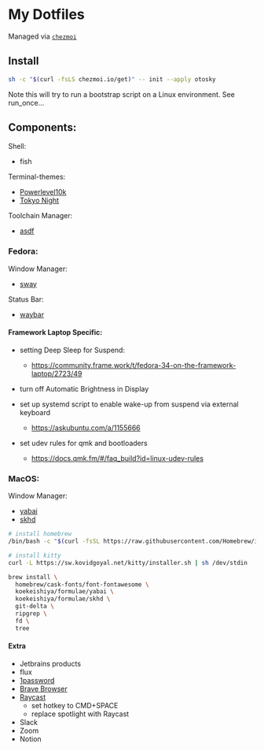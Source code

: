 # My Dotfiles

Managed via [`chezmoi`](https://github.com/twpayne/chezmoi)

## Install
```sh
sh -c "$(curl -fsLS chezmoi.io/get)" -- init --apply otosky
```
Note this will try to run a bootstrap script on a Linux environment. See run_once...

## Components:
Shell:
- fish

Terminal-themes:
- [Powerlevel10k](https://github.com/romkatv/powerlevel10k)
- [Tokyo Night](https://github.com/folke/tokyonight.nvim)

Toolchain Manager:
- [asdf](https://asdf-vm.com/)

### Fedora:
Window Manager:
- [sway](https://github.com/swaywm/sway)

Status Bar:
- [waybar](https://github.com/Alexays/Waybar)

#### Framework Laptop Specific:

- setting Deep Sleep for Suspend:
  - https://community.frame.work/t/fedora-34-on-the-framework-laptop/2723/49

- turn off Automatic Brightness in Display

- set up systemd script to enable wake-up from suspend via external keyboard
  - https://askubuntu.com/a/1155666

- set udev rules for qmk and bootloaders
  - https://docs.qmk.fm/#/faq_build?id=linux-udev-rules

### MacOS:
Window Manager:
- [yabai](https://github.com/koekeishiya/yabai)
- [skhd](https://github.com/koekeishiya/skhd)

```sh
# install homebrew
/bin/bash -c "$(curl -fsSL https://raw.githubusercontent.com/Homebrew/install/HEAD/install.sh)"

# install kitty
curl -L https://sw.kovidgoyal.net/kitty/installer.sh | sh /dev/stdin

brew install \
  homebrew/cask-fonts/font-fontawesome \
  koekeishiya/formulae/yabai \
  koekeishiya/formulae/skhd \
  git-delta \
  ripgrep \
  fd \
  tree
```

#### Extra

- Jetbrains products
- flux
- [1password](https://1password.com/downloads/mac/)
- [Brave Browser](https://brave.com/)
- [Raycast](https://www.raycast.com/)
  - set hotkey to CMD+SPACE
  - replace spotlight with Raycast
- Slack
- Zoom
- Notion

